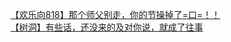 [【欢乐向818】那个师父别走，你的节操掉了=口=！！](http://tieba.baidu.com/p/2112926272?see_lz=1&pn=)   
[【树洞】有些话，还没来的及对你说，就成了往事](http://tieba.baidu.com/p/2113196680?see_lz=1&pn=)   
